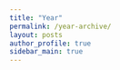 ```yaml
---
title: "Year"
permalink: /year-archive/
layout: posts
author_profile: true
sidebar_main: true
---
```

